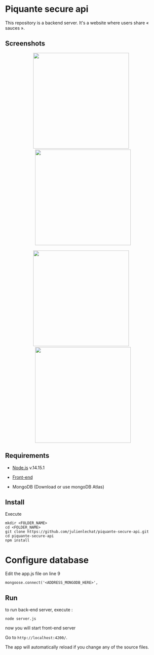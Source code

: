 # Piquante secure api

This repository is a backend server.
It's a website where users share « sauces ».

## Screenshots

<div align="center">
    <img src="https://github.com/julienlechat/piquante-secure-api/blob/main/screenshots/add.png?raw=true" height="310px"</img>
    <img height="0" width="8px">
    <img src="https://github.com/julienlechat/piquante-secure-api/blob/main/screenshots/home.png?raw=true" height="310px"</img>
</div><br />
<div align="center">
  <img src="https://github.com/julienlechat/piquante-secure-api/blob/main/screenshots/login.png?raw=true" height="310px"</img>
  <img height="0" width="8px">
    <img src="https://github.com/julienlechat/piquante-secure-api/blob/main/screenshots/sauce.png?raw=true" height="310px"</img>
</div>


## Requirements

- [Node.js](https://nodejs.org/fr/download/releases/) v.14.15.1

- [Front-end](https://github.com/OpenClassrooms-Student-Center/dwj-projet6)

- MongoDB (Download or use mongoDB Atlas)


## Install

Execute

```Shell
mkdir <FOLDER_NAME>
cd <FOLDER_NAME>
git clone https://github.com/julienlechat/piquante-secure-api.git
cd piquante-secure-api
npm install
```

# Configure database

Edit the app.js file on line 9

```Shell
mongoose.connect('<ADDRESS_MONGODB_HERE>',
```

## Run

to run back-end server, execute :

```Shell
node server.js
```

now you will start front-end server

Go to `http://localhost:4200/`.

The app will automatically reload if you change any of the source files.
